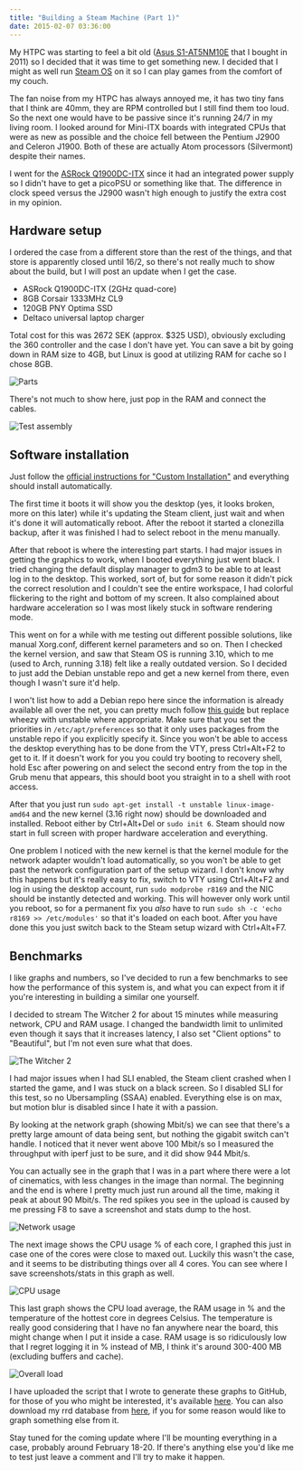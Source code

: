 ```yaml
---
title: "Building a Steam Machine (Part 1)"
date: 2015-02-07 03:36:00
---
```

My HTPC was starting to feel a bit old
([Asus S1-AT5NM10E](http://www.asus.com/Barebone_PCs/S1AT5NM10E/) that I bought
in 2011) so I decided that it was time to get something new. I decided that I
might as well run [Steam OS](http://store.steampowered.com/steamos) on it so I
can play games from the comfort of my couch.

The fan noise from my HTPC has always annoyed me, it has two tiny fans that I
think are 40mm, they are RPM controlled but I still find them too loud. So the
next one would have to be passive since it's running 24/7 in my living room. I
looked around for Mini-ITX boards with integrated CPUs that were as new as
possible and the choice fell between the Pentium J2900 and Celeron J1900. Both
of these are actually Atom processors (Silvermont) despite their names.

I went for the [ASRock Q1900DC-ITX](http://www.asrock.com/mb/Intel/Q1900DC-ITX/)
since it had an integrated power supply so I didn't have to get a picoPSU or
something like that. The difference in clock speed versus the J2900 wasn't high
enough to justify the extra cost in my opinion.

## Hardware setup

I ordered the case from a different store than the rest of the things, and that
store is apparently closed until 16/2, so there's not really much to show about
the build, but I will post an update when I get the case.

* ASRock Q1900DC-ITX (2GHz quad-core)
* 8GB Corsair 1333MHz CL9
* 120GB PNY Optima SSD
* Deltaco universal laptop charger

Total cost for this was 2672 SEK (approx. $325 USD), obviously excluding the 360
controller and the case I don't have yet. You can save a bit by going down in
RAM size to 4GB, but Linux is good at utilizing RAM for cache so I chose 8GB.

![Parts](IMG_0469.jpeg)

There's not much to show here, just pop in the RAM and connect the cables.

![Test assembly](IMG_0475.jpeg)

## Software installation

Just follow the [official instructions for "Custom Installation"](http://store.steampowered.com/steamos/buildyourown) and everything should install automatically.

The first time it boots it will show you the desktop (yes, it looks broken, more
on this later) while it's updating the Steam client, just wait and when it's
done it will automatically reboot. After the reboot it started a clonezilla
backup, after it was finished I had to select reboot in the menu manually.

After that reboot is where the interesting part starts. I had major issues in
getting the graphics to work, when I booted everything just went black. I tried
changing the default display manager to gdm3 to be able to at least log in to
the desktop. This worked, sort of, but for some reason it didn't pick the
correct resolution and I couldn't see the entire workspace, I had colorful
flickering to the right and bottom of my screen. It also complained about
hardware acceleration so I was most likely stuck in software rendering mode.

This went on for a while with me testing out different possible solutions, like
manual Xorg.conf, different kernel parameters and so on. Then I checked the
kernel version, and saw that Steam OS is running 3.10, which to me (used to
Arch, running 3.18) felt like a really outdated version. So I decided to just
add the Debian unstable repo and get a new kernel from there, even though I
wasn't sure it'd help.

I won't list how to add a Debian repo here since the information is already
available all over the net, you can pretty much follow
[this guide](http://steamcommunity.com/groups/steamuniverse/discussions/1/648814396114274132/)
but replace wheezy with unstable where appropriate. Make sure that you set the
priorities in `/etc/apt/preferences` so that it only uses packages from the
unstable repo if you explicitly specify it. Since you won't be able to access
the desktop everything has to be done from the VTY, press Ctrl+Alt+F2 to get to
it. If it doesn't work for you you could try booting to recovery shell, hold Esc
after powering on and select the second entry from the top in the Grub menu that
appears, this should boot you straight in to a shell with root access.

After that you just run `sudo apt-get install -t unstable linux-image-amd64` and
the new kernel (3.16 right now) should be downloaded and installed. Reboot
either by Ctrl+Alt+Del or `sudo init 6`. Steam should now start in full screen
with proper hardware acceleration and everything.

One problem I noticed with the new kernel is that the kernel module for the
network adapter wouldn't load automatically, so you won't be able to get past
the network configuration part of the setup wizard. I don't know why this
happens but it's really easy to fix, switch to VTY using Ctrl+Alt+F2 and log in
using the desktop account, run `sudo modprobe r8169` and the NIC should be
instantly detected and working. This will however only work until you reboot, so
for a permanent fix you _also_ have to run `sudo sh -c 'echo r8169 >>
/etc/modules'` so that it's loaded on each boot. After you have done this you
just switch back to the Steam setup wizard with Ctrl+Alt+F7.

## Benchmarks

I like graphs and numbers, so I've decided to run a few benchmarks to see how
the performance of this system is, and what you can expect from it if you're
interesting in building a similar one yourself.

I decided to stream The Witcher 2 for about 15 minutes while measuring network,
CPU and RAM usage. I changed the bandwidth limit to unlimited even though it
says that it increases latency, I also set "Client options" to "Beautiful", but
I'm not even sure what that does.

![The Witcher 2](witcher2.jpeg)

I had major issues when I had SLI enabled, the Steam client crashed when I
started the game, and I was stuck on a black screen. So I disabled SLI for this
test, so no Ubersampling (SSAA) enabled. Everything else is on max, but motion
blur is disabled since I hate it with a passion.

By looking at the network graph (showing Mbit/s) we can see that there's a
pretty large amount of data being sent, but nothing the gigabit switch can't
handle. I noticed that it never went above 100 Mbit/s so I measured the
throughput with iperf just to be sure, and it did show 944 Mbit/s.

You can actually see in the graph that I was in a part where there were a lot of
cinematics, with less changes in the image than normal. The beginning and the
end is where I pretty much just run around all the time, making it peak at about
90 Mbit/s. The red spikes you see in the upload is caused by me pressing F8 to
save a screenshot and stats dump to the host.

![Network usage](network.png#dark-invert)

The next image shows the CPU usage % of each core, I graphed this just in case one
of the cores were close to maxed out. Luckily this wasn't the case, and it seems
to be distributing things over all 4 cores. You can see where I save
screenshots/stats in this graph as well.

![CPU usage](cores.png#dark-invert)

This last graph shows the CPU load average, the RAM usage in % and the
temperature of the hottest core in degrees Celsius. The temperature is really
good considering that I have no fan anywhere near the board, this might change
when I put it inside a case. RAM usage is so ridiculously low that I regret
logging it in % instead of MB, I think it's around 300-400 MB (excluding buffers
and cache).

![Overall load](perf.png#dark-invert)

I have uploaded the script that I wrote to generate these graphs to GitHub, for
those of you who might be interested, it's available
[here](https://gist.github.com/Kwarf/8dd248ccfdb04a0f6801). You can also
download my rrd database from [here](log.rrd), if you for some
reason would like to graph something else from it.

Stay tuned for the coming update where I'll be mounting everything in a case,
probably around February 18-20. If there's anything else you'd like me to test
just leave a comment and I'll try to make it happen.

